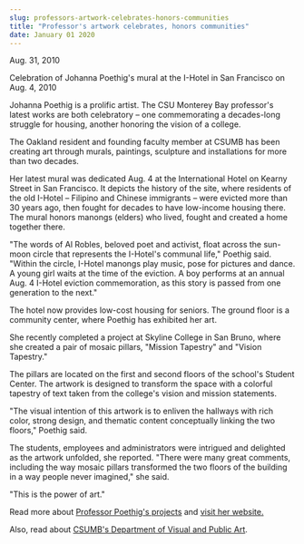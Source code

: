 ```yaml
---
slug: professors-artwork-celebrates-honors-communities
title: "Professor's artwork celebrates, honors communities"
date: January 01 2020
---
```


 
<p>Aug. 31, 2010</p>
<p>
  Celebration of Johanna Poethig's mural at the I&#45;Hotel in San Francisco on
  Aug. 4, 2010
</p>
<p>
  Johanna Poethig is a prolific artist. The CSU Monterey Bay professor's latest
  works are both celebratory – one commemorating a decades&#45;long struggle for
  housing, another honoring the vision of a college.
</p>
<p>
  The Oakland resident and founding faculty member at CSUMB has been creating
  art through murals, paintings, sculpture and installations for more than two
  decades.
</p>
<p>
  Her latest mural was dedicated Aug. 4 at the International Hotel on Kearny
  Street in San Francisco. It depicts the history of the site, where residents
  of the old I&#45;Hotel – Filipino and Chinese immigrants – were evicted more
  than 30 years ago, then fought for decades to have low&#45;income housing
  there. The mural honors manongs &#40;elders&#41; who lived, fought and created
  a home together there.
</p>
<p>
  "The words of Al Robles, beloved poet and activist, float across the
  sun&#45;moon circle that represents the I&#45;Hotel's communal life," Poethig
  said. "Within the circle, I&#45;Hotel manongs play music, pose for pictures
  and dance. A young girl waits at the time of the eviction. A boy performs at
  an annual Aug. 4 I&#45;Hotel eviction commemoration, as this story is passed
  from one generation to the next."
</p>
<p>
  The hotel now provides low&#45;cost housing for seniors. The ground floor is a
  community center, where Poethig has exhibited her art.
</p>
<p>
  She recently completed a project at Skyline College in San Bruno, where she
  created a pair of mosaic pillars, "Mission Tapestry" and "Vision Tapestry."
</p>
<p>
  The pillars are located on the first and second floors of the school's Student
  Center. The artwork is designed to transform the space with a colorful
  tapestry of text taken from the college's vision and mission statements.
</p>
<p>
  "The visual intention of this artwork is to enliven the hallways with rich
  color, strong design, and thematic content conceptually linking the two
  floors," Poethig said.
</p>
<p>
  The students, employees and administrators were intrigued and delighted as the
  artwork unfolded, she reported. "There were many great comments, including the
  way mosaic pillars transformed the two floors of the building in a way people
  never imagined," she said.
</p>
<p>"This is the power of art."</p>
<p>
  Read more about
  <a href="https://csumb.edu/site/x15885.xml">Professor Poethig's projects</a>
  and <a href="https://johannapoethig.com/">visit her website</a
  ><a href="https://www.johannapoethig.com">.</a>
</p>
<p>
  Also, read about
  <a href="https://csumb.edu/vpa">CSUMB's Department of Visual and Public Art</a
  >.
</p>
 
